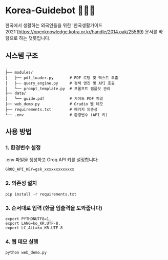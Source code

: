 # Korea-Guidebot 🤖🇰🇷
한국에서 생활하는 외국인들을 위한 '한국생활가이드 2021'(https://openknowledge.kotra.or.kr/handle/2014.oak/25569) 문서를 바탕으로 하는 챗봇입니다.

## 시스템 구조

```text
.
├── modules/
│   ├── pdf_loader.py       # PDF 로딩 및 텍스트 추출
│   ├── query_engine.py     # 검색 엔진 및 API 호출
│   └── prompt_template.py  # 프롬프트 템플릿 관리
├── data/
│   └── guide.pdf           # 가이드 PDF 파일
├── web_demo.py             # Gradio 웹 데모
├── requirements.txt        # 패키지 의존성
└── .env                    # 환경변수 (API 키)
```

## 사용 방법

### 1. 환경변수 설정
.env 파일을 생성하고 Groq API 키를 설정합니다:
```
GROQ_API_KEY=gsk_xxxxxxxxxxxxx
```

### 2. 의존성 설치
```
pip install -r requirements.txt
```

### 3. 순서대로 입력 (한글 입출력을 도와줍니다)
```
export PYTHONUTF8=1,
export LANG=ko_KR.UTF-8,
export LC_ALL=ko_KR.UTF-8
```

### 4. 웹 데모 실행
```
python web_demo.py
```
